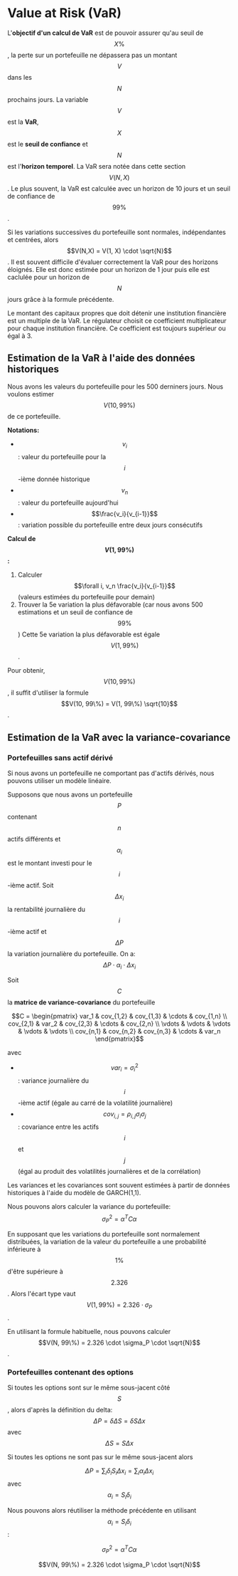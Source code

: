 # Value at Risk (VaR)

L'**objectif d'un calcul de VaR** est de pouvoir assurer qu'au seuil de $$X\%$$, la perte sur un portefeuille ne dépassera pas un montant $$V$$ dans les $$N$$ prochains jours. La variable $$V$$ est la **VaR**, $$X$$ est le **seuil de confiance** et $$N$$ est l'**horizon temporel**. La VaR sera notée dans cette section $$V(N, X)$$. Le plus souvent, la VaR est calculée avec un horizon de 10 jours et un seuil de confiance de $$99\%$$.

Si les variations successives du portefeuille sont normales, indépendantes et centrées, alors $$V(N,X) = V(1, X) \cdot \sqrt{N}$$. Il est souvent difficile d'évaluer correctement la VaR pour des horizons éloignés. Elle est donc estimée pour un horizon de 1 jour puis elle est caclulée pour un horizon de $$N$$ jours grâce à la formule précédente.

Le montant des capitaux propres que doit détenir une institution financière est un multiple de la VaR. Le régulateur choisit ce coefficient multiplicateur pour chaque institution financière. Ce coefficient est toujours supérieur ou égal à 3.

## Estimation de la VaR à l'aide des données historiques

Nous avons les valeurs du portefeuille pour les 500 derniners jours. Nous voulons estimer $$V(10, 99\%)$$ de ce portefeuille.

**Notations:**
 - $$v_i$$: valeur du portefeuille pour la $$i$$-ième donnée historique
 - $$v_n$$: valeur du portefeuille aujourd'hui
 - $$\frac{v_i}{v_{i-1}}$$: variation possible du portefeuille entre deux jours consécutifs

**Calcul de $$V(1, 99\%)$$:**

1. Calculer $$\forall i, v_n \frac{v_i}{v_{i-1}}$$ (valeurs estimées du portefeuille pour demain)
2. Trouver la 5e variation la plus défavorable (car nous avons 500 estimations et un seuil de confiance de $$99\%$$)
Cette 5e variation la plus défavorable est égale $$V(1, 99\%)$$.

Pour obtenir, $$V(10, 99\%)$$, il suffit d'utiliser la formule $$V(10, 99\%) = V(1, 99\%) \sqrt{10}$$.

## Estimation de la VaR avec la variance-covariance

### Portefeuilles sans actif dérivé

Si nous avons un portefeuille ne comportant pas d'actifs dérivés, nous pouvons utiliser un modèle linéaire.

Supposons que nous avons un portefeuille $$P$$ contenant $$n$$ actifs différents et $$\alpha_i$$ est le montant investi pour le $$i$$-ième actif. Soit $$\Delta x_i$$ la rentabilité journalière du $$i$$-ième actif et $$\Delta P$$ la variation journalière du portefeuille. On a:
$$\Delta P \cdot \alpha_i \cdot \Delta x_i$$

Soit $$C$$ la **matrice de variance-covariance** du portefeuille

$$C =
\begin{pmatrix}
var_1 & cov_{1,2} & cov_{1,3} & \cdots & cov_{1,n} \\
cov_{2,1} & var_2 & cov_{2,3} & \cdots & cov_{2,n} \\
\vdots & \vdots & \vdots & \vdots & \vdots \\
cov_{n,1} & cov_{n,2} & cov_{n,3} & \cdots & var_n 
\end{pmatrix}$$

avec
- $$var_i = \sigma_i^2$$: variance journalière du $$i$$-ième actif (égale au carré de la volatilité journalière)
- $$cov_{i,j} = \rho_{i,j} \sigma_i \sigma_j$$: covariance entre les actifs $$i$$ et $$j$$ (égal au produit des volatilités journalières et de la corrélation)

Les variances et les covariances sont souvent estimées à partir de données historiques à l'aide du modèle de GARCH(1,1).

Nous pouvons alors calculer la variance du portefeuille:
$$\sigma_P^2 = \alpha^T C \alpha$$

En supposant que les variations du portefeuille sont normalement distribuées, la variation de la valeur du portefeuille a une probabilité inférieure à $$1\%$$ d'être supérieure à $$2.326$$. Alors l'écart type vaut $$V(1, 99\%) = 2.326 \cdot \sigma_P$$.

En utilisant la formule habituelle, nous pouvons calculer $$V(N, 99\%) = 2.326 \cdot \sigma_P \cdot \sqrt{N}$$.

### Portefeuilles contenant des options

Si toutes les options sont sur le même sous-jacent côté $$S$$, alors d'après la définition du delta:
$$\Delta P = \delta \Delta S = \delta S \Delta x$$
avec $$\Delta S = S \Delta x$$

Si toutes les options ne sont pas sur le même sous-jacent alors

$$\Delta P = \sum_i \delta_i S_i \Delta x_i = \sum_i \alpha_i \Delta x_i$$
avec $$\alpha_i = S_i \delta_i$$

Nous pouvons alors réutiliser la méthode précédente en utilisant $$\alpha_i = S_i \delta_i$$:

$$\sigma_P^2 = \alpha^T C \alpha$$

$$V(N, 99\%) = 2.326 \cdot \sigma_P \cdot \sqrt{N}$$

